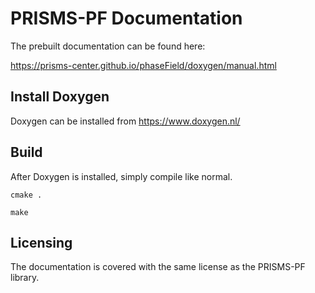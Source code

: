 # PRISMS-PF Documentation
The prebuilt documentation can be found here:

https://prisms-center.github.io/phaseField/doxygen/manual.html

## Install Doxygen
Doxygen can be installed from https://www.doxygen.nl/

## Build
After Doxygen is installed, simply compile like normal.
```
cmake .
```
```
make
```

## Licensing
The documentation is covered with the same license as the PRISMS-PF library.